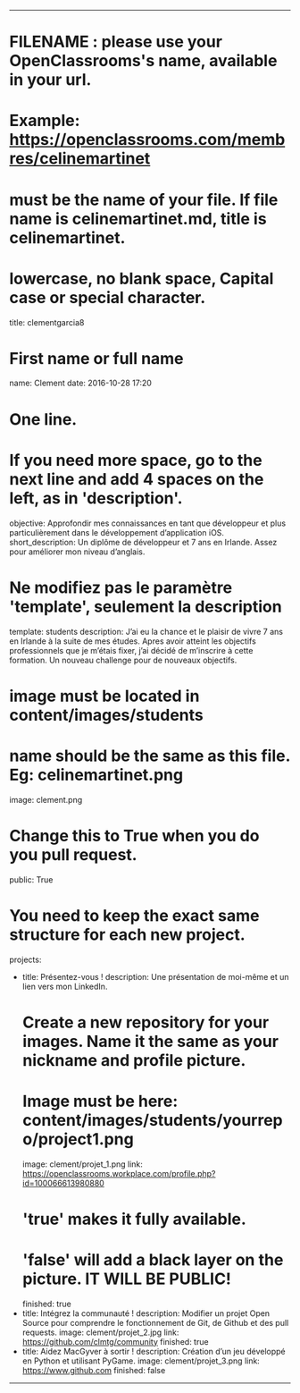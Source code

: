 ---

# FILENAME : please use your OpenClassrooms's name, available in your url.
# Example: https://openclassrooms.com/membres/celinemartinet
# must be the name of your file. If file name is celinemartinet.md, title is celinemartinet.
# lowercase, no blank space, Capital case or special character.
title: clementgarcia8

# First name or full name
name: Clement
date: 2016-10-28 17:20

# One line.
# If you need more space, go to the next line and add 4 spaces on the left, as in 'description'.
objective: Approfondir mes connaissances en tant que développeur et plus particulièrement dans le développement d’application iOS.
short_description: Un diplôme de développeur et 7 ans en Irlande. Assez pour améliorer mon niveau d’anglais.

# Ne modifiez pas le paramètre 'template', seulement la description
template: students
description:
    J’ai eu la chance et le plaisir de vivre 7 ans en Irlande à la suite de mes études.
    Apres avoir atteint les objectifs professionnels que je m’étais fixer, j’ai décidé de m’inscrire à cette formation.
    Un nouveau challenge pour de nouveaux objectifs.

# image must be located in content/images/students
# name should be the same as this file. Eg: celinemartinet.png
image: clement.png

# Change this to True when you do you pull request.
public: True

# You need to keep the exact same structure for each new project.
projects:
  - title: Présentez-vous !
    description: Une présentation de moi-même et un lien vers mon LinkedIn.
    # Create a new repository for your images. Name it the same as your nickname and profile picture.
    # Image must be here: content/images/students/yourrepo/project1.png
    image: clement/projet_1.png
    link: https://openclassrooms.workplace.com/profile.php?id=100066613980880
    # 'true' makes it fully available.
    # 'false' will add a black layer on the picture. IT WILL BE PUBLIC!
    finished: true
  - title: Intégrez la communauté !
    description: Modifier un projet Open Source pour comprendre le fonctionnement de Git, de Github et des pull requests. 
    image: clement/projet_2.jpg
    link: https://github.com/clmtg/community
    finished: true
  - title: Aidez MacGyver à sortir !
    description: Création d’un jeu développé en Python et utilisant PyGame.
    image: clement/projet_3.png
    link: https://www.github.com
    finished: false
---